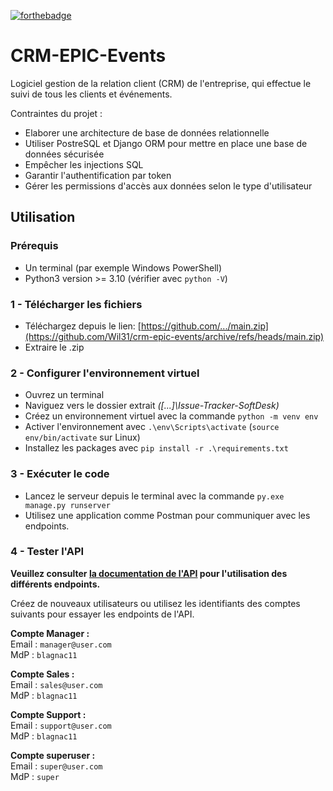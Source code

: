 [![forthebadge](https://forthebadge.com/images/badges/made-with-python.svg)](https://forthebadge.com)

# CRM-EPIC-Events
Logiciel gestion de la relation client (CRM) de l'entreprise, qui effectue le suivi de tous les clients et événements.

Contraintes du projet :
* Elaborer une architecture de base de données relationnelle
* Utiliser PostreSQL et Django ORM pour mettre en place une base de données sécurisée
* Empêcher les injections SQL
* Garantir l'authentification par token
* Gérer les permissions d'accès aux données selon le type d'utilisateur

## Utilisation

### Prérequis

* Un terminal (par exemple Windows PowerShell)
* Python3 version >= 3.10 (vérifier avec `python -V`)

### 1 - Télécharger les fichiers

* Téléchargez depuis le lien:
  [https://github.com/.../main.zip](https://github.com/Wil31/crm-epic-events/archive/refs/heads/main.zip)
* Extraire le .zip

### 2 - Configurer l'environnement virtuel

* Ouvrez un terminal
* Naviguez vers le dossier extrait _([...]\Issue-Tracker-SoftDesk)_
* Créez un environnement virtuel avec la commande `python -m venv env`
* Activer l'environnement
  avec `.\env\Scripts\activate` (`source env/bin/activate` sur Linux)
* Installez les packages avec `pip install -r .\requirements.txt`

### 3 - Exécuter le code

* Lancez le serveur depuis le terminal avec la
  commande `py.exe manage.py runserver`
* Utilisez une application comme Postman pour communiquer avec les endpoints.

### 4 - Tester l'API

**Veuillez consulter [la documentation de l'API](https://documenter.getpostman.com/view/19642426/VUquLFQC#843d0c18-b00c-4367-ab8b-9f9fbe6674a8)
pour l'utilisation des différents endpoints.**

Créez de nouveaux utilisateurs ou utilisez les identifiants des comptes 
suivants pour essayer les endpoints de l'API.

**Compte Manager :**  
Email : `manager@user.com`  
MdP : `blagnac11`

**Compte Sales :**  
Email : `sales@user.com`  
MdP : `blagnac11`

**Compte Support :**  
Email : `support@user.com`  
MdP : `blagnac11`

**Compte superuser :**  
Email : `super@user.com`  
MdP : `super`
